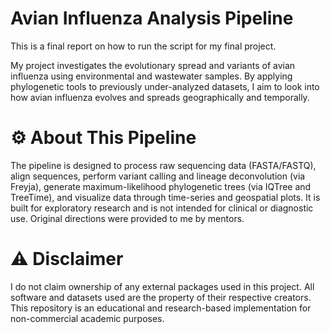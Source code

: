 # Avian Influenza Analysis Pipeline

This is a final report on how to run the script for my final project. 

My project investigates the evolutionary spread and variants of avian influenza using environmental and wastewater samples. By applying phylogenetic tools to previously under-analyzed datasets, I aim to look into how avian influenza evolves and spreads geographically and temporally. 

# ⚙️ About This Pipeline
The pipeline is designed to process raw sequencing data (FASTA/FASTQ), align sequences, perform variant calling and lineage deconvolution (via Freyja), generate maximum-likelihood phylogenetic trees (via IQTree and TreeTime), and visualize data through time-series and geospatial plots. It is built for exploratory research and is not intended for clinical or diagnostic use. Original directions were provided to me by mentors.

# ⚠️ Disclaimer
I do not claim ownership of any external packages used in this project. All software and datasets used are the property of their respective creators. This repository is an educational and research-based implementation for non-commercial academic purposes.

